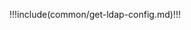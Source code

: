 <IntegrationDetailCard :title="`从 ${$localeConfig.brandName} 中获取 LDAP 配置信息`">

!!!include(common/get-ldap-config.md)!!!

</IntegrationDetailCard>